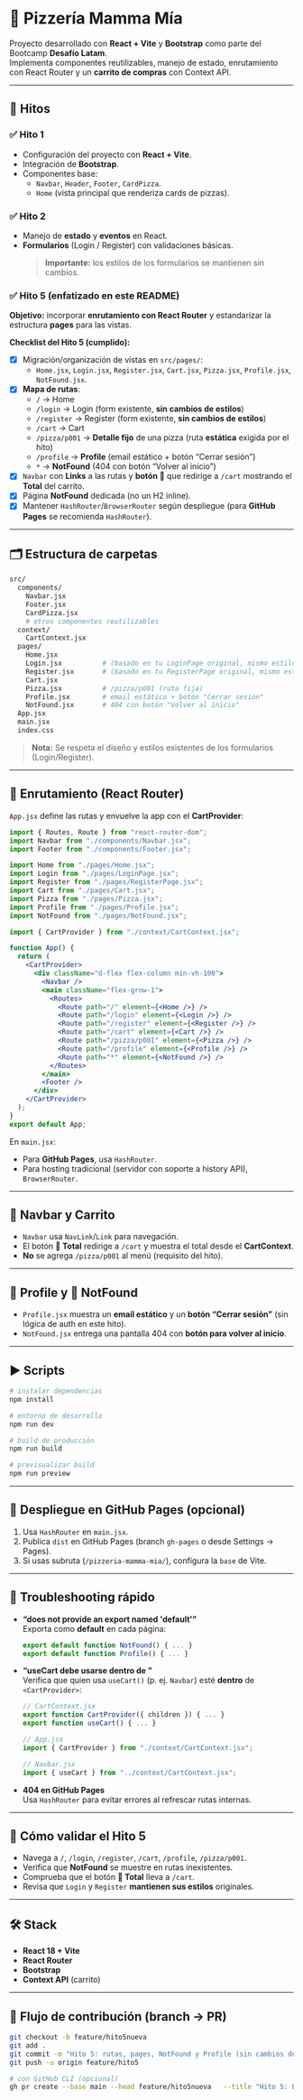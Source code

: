 # 🍕 Pizzería Mamma Mía

Proyecto desarrollado con **React + Vite** y **Bootstrap** como parte del Bootcamp **Desafío Latam**.  
Implementa componentes reutilizables, manejo de estado, enrutamiento con React Router y un **carrito de compras** con Context API.

---

## 🧭 Hitos

### ✅ Hito 1
- Configuración del proyecto con **React + Vite**.
- Integración de **Bootstrap**.
- Componentes base:
  - `Navbar`, `Header`, `Footer`, `CardPizza`.
  - `Home` (vista principal que renderiza cards de pizzas).

### ✅ Hito 2
- Manejo de **estado** y **eventos** en React.
- **Formularios** (Login / Register) con validaciones básicas.  
  > **Importante:** los estilos de los formularios se mantienen sin cambios.

### ✅ Hito 5 (enfatizado en este README)
**Objetivo:** incorporar **enrutamiento con React Router** y estandarizar la estructura **pages** para las vistas.

**Checklist del Hito 5 (cumplido):**
- [x] Migración/organización de vistas en `src/pages/`:
  - `Home.jsx`, `Login.jsx`, `Register.jsx`, `Cart.jsx`, `Pizza.jsx`, `Profile.jsx`, `NotFound.jsx`.
- [x] **Mapa de rutas**:
  - `/` → Home  
  - `/login` → Login (form existente, **sin cambios de estilos**)  
  - `/register` → Register (form existente, **sin cambios de estilos**)  
  - `/cart` → Cart  
  - `/pizza/p001` → **Detalle fijo** de una pizza (ruta **estática** exigida por el hito)  
  - `/profile` → **Profile** (email estático + botón “Cerrar sesión”)  
  - `*` → **NotFound** (404 con botón “Volver al inicio”)
- [x] `Navbar` con **Links** a las rutas y **botón 🛒** que redirige a `/cart` mostrando el **Total** del carrito.
- [x] Página **NotFound** dedicada (no un H2 inline).
- [x] Mantener `HashRouter`/`BrowserRouter` según despliegue (para **GitHub Pages** se recomienda `HashRouter`).

---

## 🗂️ Estructura de carpetas

```bash
src/
  components/
    Navbar.jsx
    Footer.jsx
    CardPizza.jsx
    # otros componentes reutilizables
  context/
    CartContext.jsx
  pages/
    Home.jsx
    Login.jsx          # (basado en tu LoginPage original, mismo estilo)
    Register.jsx       # (basado en tu RegisterPage original, mismo estilo)
    Cart.jsx
    Pizza.jsx          # /pizza/p001 (ruta fija)
    Profile.jsx        # email estático + botón "Cerrar sesión"
    NotFound.jsx       # 404 con botón "Volver al inicio"
  App.jsx
  main.jsx
  index.css
```

> **Nota:** Se respeta el diseño y estilos existentes de los formularios (Login/Register).

---

## 🧩 Enrutamiento (React Router)

`App.jsx` define las rutas y envuelve la app con el **CartProvider**:

```jsx
import { Routes, Route } from "react-router-dom";
import Navbar from "./components/Navbar.jsx";
import Footer from "./components/Footer.jsx";

import Home from "./pages/Home.jsx";
import Login from "./pages/LoginPage.jsx";
import Register from "./pages/RegisterPage.jsx";
import Cart from "./pages/Cart.jsx";
import Pizza from "./pages/Pizza.jsx";
import Profile from "./pages/Profile.jsx";
import NotFound from "./pages/NotFound.jsx";

import { CartProvider } from "./context/CartContext.jsx";

function App() {
  return (
    <CartProvider>
      <div className="d-flex flex-column min-vh-100">
        <Navbar />
        <main className="flex-grow-1">
          <Routes>
            <Route path="/" element={<Home />} />
            <Route path="/login" element={<Login />} />
            <Route path="/register" element={<Register />} />
            <Route path="/cart" element={<Cart />} />
            <Route path="/pizza/p001" element={<Pizza />} />
            <Route path="/profile" element={<Profile />} />
            <Route path="*" element={<NotFound />} />
          </Routes>
        </main>
        <Footer />
      </div>
    </CartProvider>
  );
}
export default App;
```

En `main.jsx`:  
- Para **GitHub Pages**, usa `HashRouter`.  
- Para hosting tradicional (servidor con soporte a history API), `BrowserRouter`.

---

## 🛒 Navbar y Carrito

- `Navbar` usa `NavLink`/`Link` para navegación.
- El botón **🛒 Total** redirige a `/cart` y muestra el total desde el **CartContext**.
- **No** se agrega `/pizza/p001` al menú (requisito del hito).

---

## 👤 Profile y 🚫 NotFound

- `Profile.jsx` muestra un **email estático** y un **botón “Cerrar sesión”** (sin lógica de auth en este hito).
- `NotFound.jsx` entrega una pantalla 404 con **botón para volver al inicio**.

---

## ▶️ Scripts

```bash
# instalar dependencias
npm install

# entorno de desarrollo
npm run dev

# build de producción
npm run build

# previsualizar build
npm run preview
```

---

## 🚀 Despliegue en GitHub Pages (opcional)

1) Usa `HashRouter` en `main.jsx`.  
2) Publica `dist` en GitHub Pages (branch `gh-pages` o desde Settings → Pages).  
3) Si usas subruta (`/pizzeria-mamma-mia/`), configura la `base` de Vite.

---

## 🔧 Troubleshooting rápido

- **“does not provide an export named 'default'”**  
  Exporta como **default** en cada página:
  ```jsx
  export default function NotFound() { ... }
  export default function Profile() { ... }
  ```

- **“useCart debe usarse dentro de <CartProvider>”**  
  Verifica que quien usa `useCart()` (p. ej. `Navbar`) esté **dentro** de `<CartProvider>`:
  ```jsx
  // CartContext.jsx
  export function CartProvider({ children }) { ... }
  export function useCart() { ... }

  // App.jsx
  import { CartProvider } from "./context/CartContext.jsx";

  // Navbar.jsx
  import { useCart } from "../context/CartContext.jsx";
  ```

- **404 en GitHub Pages**  
  Usa `HashRouter` para evitar errores al refrescar rutas internas.

---

## 🧪 Cómo validar el Hito 5

- Navega a `/`, `/login`, `/register`, `/cart`, `/profile`, `/pizza/p001`.
- Verifica que **NotFound** se muestre en rutas inexistentes.
- Comprueba que el botón **🛒 Total** lleva a `/cart`.
- Revisa que `Login` y `Register` **mantienen sus estilos** originales.

---

## 🛠️ Stack

- **React 18 + Vite**
- **React Router**
- **Bootstrap**
- **Context API** (carrito)

---

## 🤝 Flujo de contribución (branch → PR)

```bash
git checkout -b feature/hito5nueva
git add .
git commit -m "Hito 5: rutas, pages, NotFound y Profile (sin cambios de estilos en formularios)"
git push -u origin feature/hito5

# con GitHub CLI (opcional)
gh pr create --base main --head feature/hito5nueva   --title "Hito 5: Enrutamiento + pages + NotFound + Profile"   --body "Se migran vistas a /pages, se agrega ruta fija /pizza/p001, NotFound y Profile; Navbar con Links y botón Cart. Formularios sin cambios de estilos."
```
